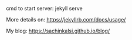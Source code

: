 cmd to start server: jekyll serve

More details on: https://jekyllrb.com/docs/usage/

My blog: https://sachinkalsi.github.io/blog/
